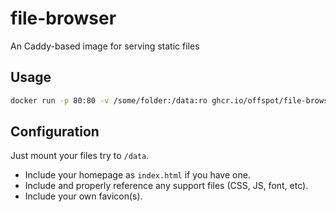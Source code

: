 # file-browser

An Caddy-based image for serving static files

## Usage

```sh
docker run -p 80:80 -v /some/folder:/data:ro ghcr.io/offspot/file-browser
```

## Configuration

Just mount your files try to `/data`.

- Include your homepage as `index.html` if you have one.
- Include and properly reference any support files (CSS, JS, font, etc).
- Include your own favicon(s).
